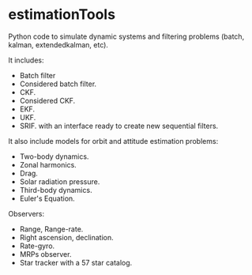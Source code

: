 # estimationTools

Python code to simulate dynamic systems and filtering problems (batch, kalman, extendedkalman, etc).

It includes:
- Batch filter
- Considered batch filter.
- CKF.
- Considered CKF.
- EKF.
- UKF.
- SRIF.
with an interface ready to create new sequential filters.

It also include models for orbit and attitude estimation problems:
- Two-body dynamics.
- Zonal harmonics.
- Drag.
- Solar radiation pressure.
- Third-body dynamics.
- Euler's Equation.

Observers:
- Range, Range-rate.
- Right ascension, declination.
- Rate-gyro.
- MRPs observer.
- Star tracker with a 57 star catalog.

